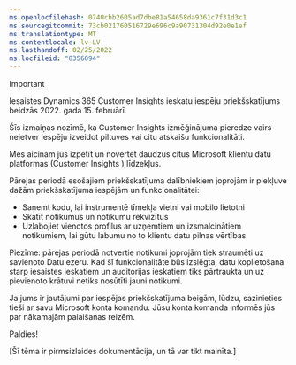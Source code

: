 ```yaml
---
ms.openlocfilehash: 0740cbb2605ad7dbe81a54658da9361c7f31d3c1
ms.sourcegitcommit: 73cb021760516729e696c9a90731304d92e0e1ef
ms.translationtype: MT
ms.contentlocale: lv-LV
ms.lasthandoff: 02/25/2022
ms.locfileid: "8356094"
---
```


> [!IMPORTANT]
> Iesaistes Dynamics 365 Customer Insights ieskatu iespēju priekšskatījums beidzās 2022. gada 15. februārī.  
>
>Šīs izmaiņas nozīmē, ka Customer Insights izmēģinājuma pieredze vairs neietver iespēju izveidot piltuves vai citu atskaišu funkcionalitāti.
>
> Mēs aicinām jūs izpētīt un novērtēt daudzus citus Microsoft klientu datu platformas (Customer Insights [)](https://dynamics.microsoft.com/ai/customer-insights/) līdzekļus.    
>  
> Pārejas periodā esošajiem priekšskatījuma dalībniekiem joprojām ir piekļuve dažām priekšskatījuma iespējām un funkcionalitātei:
> 
> - Saņemt kodu, lai instrumentē tīmekļa vietni vai mobilo lietotni 
> - Skatīt notikumus un notikumu rekvizītus 
> - Uzlabojiet vienotos profilus ar uzņemtiem un izsmalcinātiem notikumiem, lai gūtu labumu no to klientu datu pilnas vērtības
>  
> Piezīme: pārejas periodā notvertie notikumi joprojām tiek straumēti uz savienoto Datu ezeru. Kad šī funkcionalitāte būs izslēgta, datu koplietošana starp iesaistes ieskatiem un auditorijas ieskatiem tiks pārtraukta un uz pievienoto krātuvi netiks nosūtīti jauni notikumi.
>
> Ja jums ir jautājumi par iespējas priekšskatījuma beigām, lūdzu, sazinieties tieši ar savu Microsoft konta komandu. Jūsu konta komanda informēs jūs par nākamajām palaišanas reizēm. 
>
>Paldies!


[Šī tēma ir pirmsizlaides dokumentācija, un tā var tikt mainīta.]
